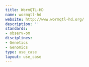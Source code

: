 ```yaml
---
title: WormQTL-HD
name: wormqtl-hd
website: http://www.wormqtl-hd.org/
description: ''
standards:
- observ-om
disciplines:
- Genetics
- Genomics
type: use_case
layout: use_case
---
```


